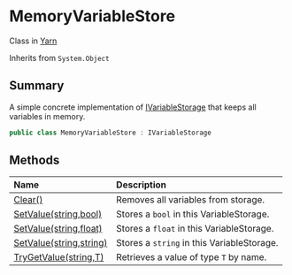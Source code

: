 # MemoryVariableStore

Class in [Yarn](/docs/api/csharp/yarn.md)

Inherits from `System.Object`

## Summary


A simple concrete implementation of  <a href="yarn.ivariablestorage.md">IVariableStorage</a> 
that keeps all variables in memory.


```csharp
public class MemoryVariableStore : IVariableStorage
```

## Methods

|Name|Description|
|:---|:---|
|[Clear()](/docs/api/csharp/yarn.memoryvariablestore.clear.md)|Removes all variables from storage.|
|[SetValue(string,bool)](/docs/api/csharp/yarn.memoryvariablestore.setvalue-3.md)|Stores a  <code>bool</code>  in this VariableStorage.|
|[SetValue(string,float)](/docs/api/csharp/yarn.memoryvariablestore.setvalue-2.md)|Stores a  <code>float</code>  in this VariableStorage.|
|[SetValue(string,string)](/docs/api/csharp/yarn.memoryvariablestore.setvalue-1.md)|Stores a  <code>string</code>  in this VariableStorage.|
|[TryGetValue(string,T)](/docs/api/csharp/yarn.memoryvariablestore.trygetvalue.md)|Retrieves a value of type  <code>T</code>  by name.|

